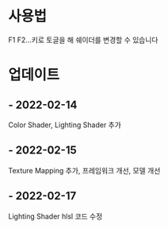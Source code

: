 # 사용법

F1 F2...키로 토글을 해 쉐이더를 변경할 수 있습니다

# 업데이트

## - 2022-02-14
  Color Shader, Lighting Shader 추가
## - 2022-02-15
  Texture Mapping 추가, 프레임워크 개선, 모델 개선
## - 2022-02-17
  Lighting Shader hlsl 코드 수정
